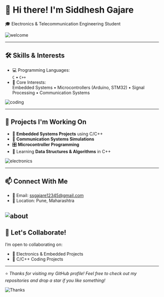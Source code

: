 # 👋 Hi there! I'm Siddhesh Gajare  
🎓 Electronics & Telecommunication Engineering Student  

![welcome](https://usagif.com/wp-content/uploads/2021/4fh5wi/welcome-5.gif)

---

## 🛠️ Skills & Interests

- 💻 Programming Languages:  
  `C` • `C++`  
- 🔌 Core Interests:  
  Embedded Systems • Microcontrollers (Arduino, STM32) • Signal Processing • Communication Systems  

![coding](https://media.giphy.com/media/qgQUggAC3Pfv687qPC/giphy.gif)

---

## 📁 Projects I'm Working On

- 🔧 **Embedded Systems Projects** using C/C++
- 📡 **Communication Systems Simulations**
- 🎛️ **Microcontroller Programming**
- 🧠 Learning **Data Structures & Algorithms** in C++

![electronics](https://media.giphy.com/media/26tPplGWjN0xLybiU/giphy.gif)

---

## 📫 Connect With Me

- 📧 Email: ssgajare12345@gmail.com
- 📍 Location: Pune, Maharashtra

![about](https://raw.githubusercontent.com/gist/Drozerah/c21e5763d4d92bc429b995854e27f4ac/raw/478b44e64248a55b96adbaa611863fda884d27b3/about-me.gif)
---

## 🚀 Let's Collaborate!

I’m open to collaborating on:
- 🔌 Electronics & Embedded Projects  
- 🧠 C/C++ Coding Projects
  
---
⭐ *Thanks for visiting my GitHub profile! Feel free to check out my repositories and drop a star if you like something!*


![Thanks](https://i.pinimg.com/originals/f7/df/4d/f7df4d74704cb7bb8d7dcbc645a3d4a9.gif)

